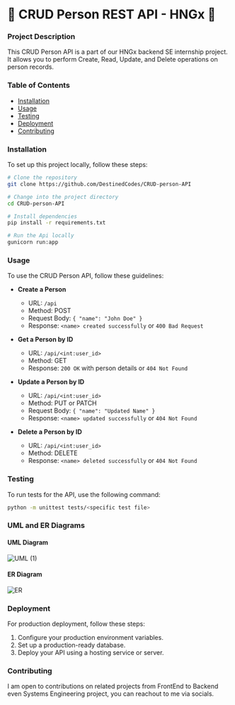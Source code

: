 # 🚀 CRUD Person REST API - HNGx 🚀

### Project Description

This CRUD Person API is a part of our HNGx backend SE internship project. It allows you to perform Create, Read, Update, and Delete operations on person records.

### Table of Contents

- [Installation](#installation)
- [Usage](#usage)
- [Testing](#testing)
- [Deployment](#deployment)
- [Contributing](#contributing)

### Installation

To set up this project locally, follow these steps:

```bash
# Clone the repository
git clone https://github.com/DestinedCodes/CRUD-person-API

# Change into the project directory
cd CRUD-person-API

# Install dependencies
pip install -r requirements.txt

# Run the Api locally
gunicorn run:app
```

### Usage

To use the CRUD Person API, follow these guidelines:

- **Create a Person**
  - URL: `/api`
  - Method: POST
  - Request Body: `{ "name": "John Doe" }`
  - Response: `<name> created successfully` or `400 Bad Request`

- **Get a Person by ID**
  - URL: `/api/<int:user_id>`
  - Method: GET
  - Response: `200 OK` with person details or `404 Not Found`

- **Update a Person by ID**
  - URL: `/api/<int:user_id>`
  - Method: PUT or PATCH
  - Request Body: `{ "name": "Updated Name" }`
  - Response: `<name> updated successfully` or `404 Not Found`

- **Delete a Person by ID**
  - URL: `/api/<int:user_id>`
  - Method: DELETE
  - Response: `<name> deleted successfully` or `404 Not Found`

### Testing

To run tests for the API, use the following command:

```bash
python -m unittest tests/<specific test file>
```

### UML and ER Diagrams
#### UML Diagram
![UML (1)](https://github.com/DestinedCodes/CRUD-person-API/assets/84413505/7844d023-fa53-4934-b5a1-ef83cfd74cea)

#### ER Diagram
![ER](https://github.com/DestinedCodes/CRUD-person-API/assets/84413505/8fe4e697-920e-47ff-9bc5-802b42947e81)


### Deployment

For production deployment, follow these steps:

1. Configure your production environment variables.
2. Set up a production-ready database.
3. Deploy your API using a hosting service or server.

### Contributing

I am open to contributions on related projects from FrontEnd to Backend even Systems Engineering project, you can reachout to me via socials.
